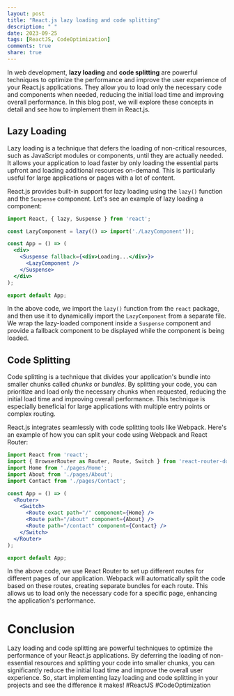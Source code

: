 ```yaml
---
layout: post
title: "React.js lazy loading and code splitting"
description: " "
date: 2023-09-25
tags: [ReactJS, CodeOptimization]
comments: true
share: true
---
```


In web development, **lazy loading** and **code splitting** are powerful techniques to optimize the performance and improve the user experience of your React.js applications. They allow you to load only the necessary code and components when needed, reducing the initial load time and improving overall performance. In this blog post, we will explore these concepts in detail and see how to implement them in React.js.

## Lazy Loading

Lazy loading is a technique that defers the loading of non-critical resources, such as JavaScript modules or components, until they are actually needed. It allows your application to load faster by only loading the essential parts upfront and loading additional resources on-demand. This is particularly useful for large applications or pages with a lot of content.

React.js provides built-in support for lazy loading using the `lazy()` function and the `Suspense` component. Let's see an example of lazy loading a component:

```jsx
import React, { lazy, Suspense } from 'react';

const LazyComponent = lazy(() => import('./LazyComponent'));

const App = () => (
  <div>
    <Suspense fallback={<div>Loading...</div>}>
      <LazyComponent />
    </Suspense>
  </div>
);

export default App;
```

In the above code, we import the `lazy()` function from the `react` package, and then use it to dynamically import the `LazyComponent` from a separate file. We wrap the lazy-loaded component inside a `Suspense` component and provide a fallback component to be displayed while the component is being loaded.

## Code Splitting

Code splitting is a technique that divides your application's bundle into smaller chunks called *chunks* or *bundles*. By splitting your code, you can prioritize and load only the necessary chunks when requested, reducing the initial load time and improving overall performance. This technique is especially beneficial for large applications with multiple entry points or complex routing.

React.js integrates seamlessly with code splitting tools like Webpack. Here's an example of how you can split your code using Webpack and React Router:

```jsx
import React from 'react';
import { BrowserRouter as Router, Route, Switch } from 'react-router-dom';
import Home from './pages/Home';
import About from './pages/About';
import Contact from './pages/Contact';

const App = () => (
  <Router>
    <Switch>
      <Route exact path="/" component={Home} />
      <Route path="/about" component={About} />
      <Route path="/contact" component={Contact} />
    </Switch>
  </Router>
);

export default App;
```

In the above code, we use React Router to set up different routes for different pages of our application. Webpack will automatically split the code based on these routes, creating separate bundles for each route. This allows us to load only the necessary code for a specific page, enhancing the application's performance.

# Conclusion

Lazy loading and code splitting are powerful techniques to optimize the performance of your React.js applications. By deferring the loading of non-essential resources and splitting your code into smaller chunks, you can significantly reduce the initial load time and improve the overall user experience. So, start implementing lazy loading and code splitting in your projects and see the difference it makes! #ReactJS #CodeOptimization